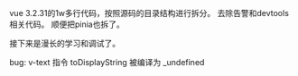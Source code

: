 vue 3.2.31的1w多行代码，按照源码的目录结构进行拆分。
去除告警和devtools相关代码。
顺便把pinia也拆了。

接下来是漫长的学习和调试了。

bug:
v-text 指令 toDisplayString 被编译为 _undefined


